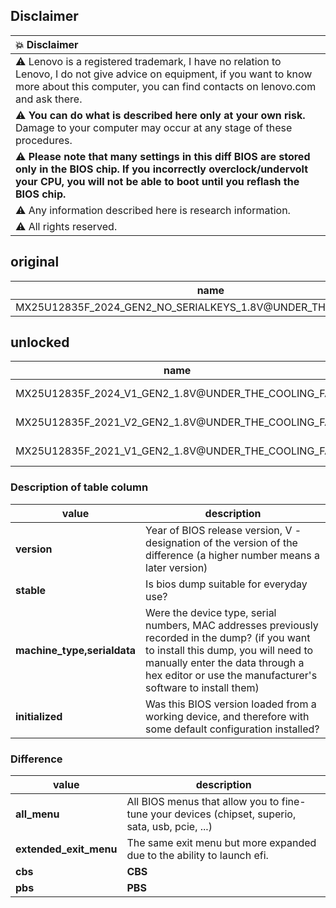 ## Disclaimer
| :boom: Disclaimer          |
|:---------------------------|
|  :warning:  Lenovo is a registered trademark, I have no relation to Lenovo, I do not give advice on equipment, if you want to know more about this computer, you can find contacts on lenovo.com and ask there. |
|  :warning:  <b>You can do what is described here only at your own risk.</b> Damage to your computer may occur at any stage of these procedures. |
|  :warning: <b>Please note that many settings in this diff BIOS are stored only in the BIOS chip. If you incorrectly overclock/undervolt your CPU, you will not be able to boot until you reflash the BIOS chip.</b> |
|  :warning: Any information described here is research information. |
|  :warning:  All rights reserved. |

## original

| name                                                              |  version  |   stable   | machine_type,serialdata |  initialized  | difference  |
| ----------------------------------------------------------------- | --------- | ---------  | ----------------------- | ------------- | ----------- |
| MX25U12835F_2024_GEN2_NO_SERIALKEYS_1.8V@UNDER_THE_COOLING_FAN    |    2024   |     +      |            -            |       -       |    -        |

## unlocked

| name                                                   |  version |   stable    | machine_type,serialdata |  initialized  |      difference      |
| ------------------------------------------------------ | --------- |  --------- | ----------------------- | ------------- | -------------------- |
| MX25U12835F_2024_V1_GEN2_1.8V@UNDER_THE_COOLING_FAN    | 2024, V1  |     +      |            -            |       -       | all_menu             |
| MX25U12835F_2021_V2_GEN2_1.8V@UNDER_THE_COOLING_FAN    | 2021, V2  |     +      |            +            |       +       | all_menu,extended_exit_menu,cbs,pbs     |
| MX25U12835F_2021_V1_GEN2_1.8V@UNDER_THE_COOLING_FAN    | 2021, V1  |     +      |            +            |       +       | all_menu,cbs,pbs     |

### Description of table column
| value     |                  description                 |
| --------- | -------------------------------------------- |
| <b>version</b>   |  Year of BIOS release version, V - designation of the version of the difference (a higher number means a later version) |
| <b>stable</b>    |    Is bios dump suitable for everyday use?   |
| <b>machine_type,serialdata</b> | Were the device type, serial numbers, MAC addresses previously recorded in the dump? (if you want to install this dump, you will need to manually enter the data through a hex editor or use the manufacturer's software to install them) |
| <b>initialized</b> | Was this BIOS version loaded from a working device, and therefore with some default configuration installed? |

### Difference
| value              |                  description                 |
| ------------------ | -------------------------------------------- |
| <b>all_menu</b>           |  All BIOS menus that allow you to fine-tune your devices (chipset, superio, sata, usb, pcie, ...) |
| <b>extended_exit_menu</b> |  The same exit menu but more expanded due to the ability to launch efi.                           |
| <b>cbs</b>                |  <b>CBS</b>                                                                                       |
| <b>pbs</b>                |  <b>PBS</b>                                                                                       |
